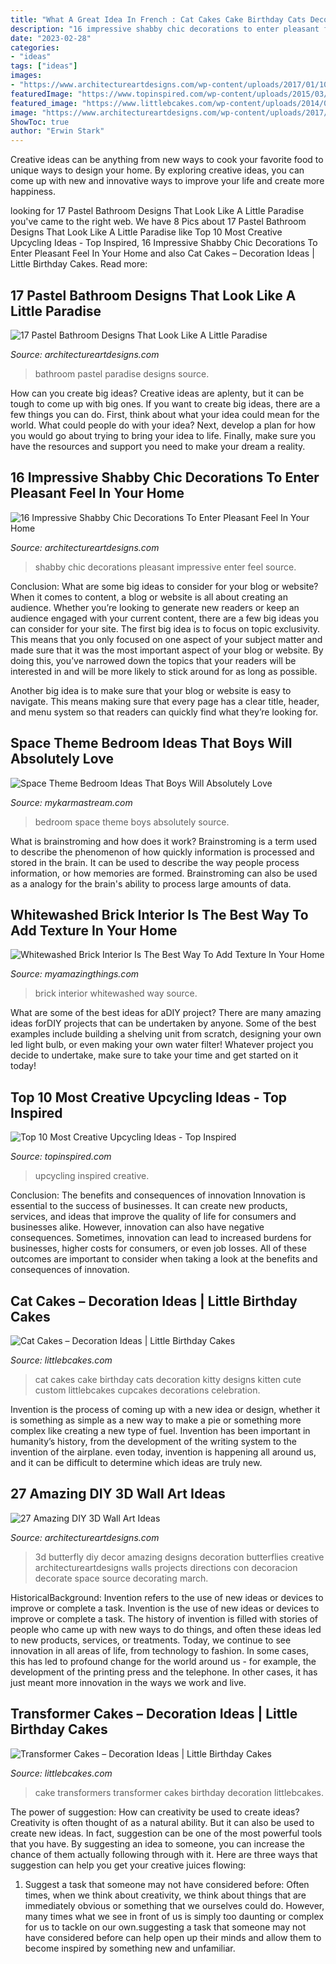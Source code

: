 ```yaml
---
title: "What A Great Idea In French : Cat Cakes Cake Birthday Cats Decoration Kitty Designs Kitten Cute Custom Littlebcakes Cupcakes Decorations Celebration"
description: "16 impressive shabby chic decorations to enter pleasant feel in your home"
date: "2023-02-28"
categories:
- "ideas"
tags: ["ideas"]
images:
- "https://www.architectureartdesigns.com/wp-content/uploads/2017/01/10-8.jpg"
featuredImage: "https://www.topinspired.com/wp-content/uploads/2015/03/upcycling-ideas.jpg"
featured_image: "https://www.littlebcakes.com/wp-content/uploads/2014/01/Cat-Cakes-768x1024.jpg"
image: "https://www.architectureartdesigns.com/wp-content/uploads/2017/01/10-8.jpg"
ShowToc: true
author: "Erwin Stark"
---
```



Creative ideas can be anything from new ways to cook your favorite food to unique ways to design your home. By exploring creative ideas, you can come up with new and innovative ways to improve your life and create more happiness.

	

		
looking for 17 Pastel Bathroom Designs That Look Like A Little Paradise you've came to the right web. We have 8 Pics about 17 Pastel Bathroom Designs That Look Like A Little Paradise like Top 10 Most Creative Upcycling Ideas - Top Inspired, 16 Impressive Shabby Chic Decorations To Enter Pleasant Feel In Your Home and also Cat Cakes – Decoration Ideas | Little Birthday Cakes. Read more:
		
    
## 17 Pastel Bathroom Designs That Look Like A Little Paradise

<img loading=lazy src="https://www.architectureartdesigns.com/wp-content/uploads/2017/01/10-8.jpg" onerror="this.onerror=null;this.src='https://tse4.mm.bing.net/th?id=OIP.twHLai3dZNMD0hQupsvZAQHaNM&amp;pid=15.1';" alt="17 Pastel Bathroom Designs That Look Like A Little Paradise">

_Source: architectureartdesigns.com_

>bathroom pastel paradise designs source. 

	

How can you create big ideas?
Creative ideas are aplenty, but it can be tough to come up with big ones. If you want to create big ideas, there are a few things you can do. First, think about what your idea could mean for the world. What could people do with your idea? Next, develop a plan for how you would go about trying to bring your idea to life. Finally, make sure you have the resources and support you need to make your dream a reality.

    
## 16 Impressive Shabby Chic Decorations To Enter Pleasant Feel In Your Home

<img loading=lazy src="https://www.architectureartdesigns.com/wp-content/uploads/2016/04/13-21-630x900.jpg" onerror="this.onerror=null;this.src='https://tse3.mm.bing.net/th?id=OIP.ofaZlDf09ljlUUAO8g8-MQHaKl&amp;pid=15.1';" alt="16 Impressive Shabby Chic Decorations To Enter Pleasant Feel In Your Home">

_Source: architectureartdesigns.com_

>shabby chic decorations pleasant impressive enter feel source. 

	

Conclusion: What are some big ideas to consider for your blog or website?
When it comes to content, a blog or website is all about creating an audience. Whether you’re looking to generate new readers or keep an audience engaged with your current content, there are a few big ideas you can consider for your site. 
The first big idea is to focus on topic exclusivity. This means that you only focused on one aspect of your subject matter and made sure that it was the most important aspect of your blog or website. By doing this, you’ve narrowed down the topics that your readers will be interested in and will be more likely to stick around for as long as possible. 

Another big idea is to make sure that your blog or website is easy to navigate. This means making sure that every page has a clear title, header, and menu system so that readers can quickly find what they’re looking for.

    
## Space Theme Bedroom Ideas That Boys Will Absolutely Love

<img loading=lazy src="https://mykarmastream.com/wp-content/uploads/2018/02/space-theme-bedroom-4-.jpg" onerror="this.onerror=null;this.src='https://tse3.mm.bing.net/th?id=OIP.I1qswdiEr13flu5ukc4q2AHaKW&amp;pid=15.1';" alt="Space Theme Bedroom Ideas That Boys Will Absolutely Love">

_Source: mykarmastream.com_

>bedroom space theme boys absolutely source. 

	

What is brainstroming and how does it work?
Brainstroming is a term used to describe the phenomenon of how quickly information is processed and stored in the brain. It can be used to describe the way people process information, or how memories are formed. Brainstroming can also be used as a analogy for the brain's ability to process large amounts of data.

    
## Whitewashed Brick Interior Is The Best Way To Add Texture In Your Home

<img loading=lazy src="http://myamazingthings.com/wp-content/uploads/2017/05/whitewash-brick-wall-interior-7.jpg" onerror="this.onerror=null;this.src='https://tse1.mm.bing.net/th?id=OIP.-8Zjwwaucg8VdfJ4EKjiJwHaLH&amp;pid=15.1';" alt="Whitewashed Brick Interior Is The Best Way To Add Texture In Your Home">

_Source: myamazingthings.com_

>brick interior whitewashed way source. 

	

What are some of the best ideas for aDIY project?
There are many amazing ideas forDIY projects that can be undertaken by anyone. Some of the best examples include building a shelving unit from scratch, designing your own led light bulb, or even making your own water filter! Whatever project you decide to undertake, make sure to take your time and get started on it today!

    
## Top 10 Most Creative Upcycling Ideas - Top Inspired

<img loading=lazy src="https://www.topinspired.com/wp-content/uploads/2015/03/upcycling-ideas.jpg" onerror="this.onerror=null;this.src='https://tse4.mm.bing.net/th?id=OIP.crhWG6StQ9bIcHn3t0bjRwHaLI&amp;pid=15.1';" alt="Top 10 Most Creative Upcycling Ideas - Top Inspired">

_Source: topinspired.com_

>upcycling inspired creative. 

	

Conclusion: The benefits and consequences of innovation
Innovation is essential to the success of businesses. It can create new products, services, and ideas that improve the quality of life for consumers and businesses alike. However, innovation can also have negative consequences. Sometimes, innovation can lead to increased burdens for businesses, higher costs for consumers, or even job losses. All of these outcomes are important to consider when taking a look at the benefits and consequences of innovation.

    
## Cat Cakes – Decoration Ideas | Little Birthday Cakes

<img loading=lazy src="https://www.littlebcakes.com/wp-content/uploads/2014/01/Cat-Cakes-768x1024.jpg" onerror="this.onerror=null;this.src='https://tse1.mm.bing.net/th?id=OIP.jbRD8EuJdDobZfYOERjOagHaJ4&amp;pid=15.1';" alt="Cat Cakes – Decoration Ideas | Little Birthday Cakes">

_Source: littlebcakes.com_

>cat cakes cake birthday cats decoration kitty designs kitten cute custom littlebcakes cupcakes decorations celebration. 

	

Invention is the process of coming up with a new idea or design, whether it is something as simple as a new way to make a pie or something more complex like creating a new type of fuel. Invention has been important in humanity’s history, from the development of the writing system to the invention of the airplane. even today, invention is happening all around us, and it can be difficult to determine which ideas are truly new.

    
## 27 Amazing DIY 3D Wall Art Ideas

<img loading=lazy src="https://www.architectureartdesigns.com/wp-content/uploads/2013/11/1026.jpg" onerror="this.onerror=null;this.src='https://tse1.mm.bing.net/th?id=OIP.d2GlAbA5H8JNX4Ry8B2VsgHaJ3&amp;pid=15.1';" alt="27 Amazing DIY 3D Wall Art Ideas">

_Source: architectureartdesigns.com_

>3d butterfly diy decor amazing designs decoration butterflies creative architectureartdesigns walls projects directions con decoracion decorate space source decorating march. 

	

HistoricalBackground: Invention refers to the use of new ideas or devices to improve or complete a task.
Invention is the use of new ideas or devices to improve or complete a task. The history of invention is filled with stories of people who came up with new ways to do things, and often these ideas led to new products, services, or treatments. Today, we continue to see innovation in all areas of life, from technology to fashion. In some cases, this has led to profound change for the world around us - for example, the development of the printing press and the telephone. In other cases, it has just meant more innovation in the ways we work and live.

    
## Transformer Cakes – Decoration Ideas | Little Birthday Cakes

<img loading=lazy src="http://www.littlebcakes.com/wp-content/uploads/2014/01/Transformers-Cake.jpg" onerror="this.onerror=null;this.src='https://tse4.mm.bing.net/th?id=OIP.-W2DGFo4s9q5ZZPE4470IAHaLH&amp;pid=15.1';" alt="Transformer Cakes – Decoration Ideas | Little Birthday Cakes">

_Source: littlebcakes.com_

>cake transformers transformer cakes birthday decoration littlebcakes. 

	

The power of suggestion: How can creativity be used to create ideas?
Creativity is often thought of as a natural ability. But it can also be used to create new ideas. In fact, suggestion can be one of the most powerful tools that you have. By suggesting an idea to someone, you can increase the chance of them actually following through with it. Here are three ways that suggestion can help you get your creative juices flowing: 
1. Suggest a task that someone may not have considered before: Often times, when we think about creativity, we think about things that are immediately obvious or something that we ourselves could do. However, many times what we see in front of us is simply too daunting or complex for us to tackle on our own.suggesting a task that someone may not have considered before can help open up their minds and allow them to become inspired by something new and unfamiliar. 

